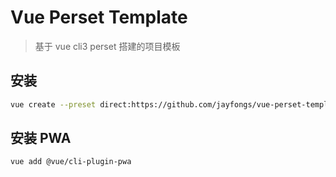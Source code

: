 # Vue Perset Template

> 基于 vue cli3 perset 搭建的项目模板

## 安装

```bash
vue create --preset direct:https://github.com/jayfongs/vue-perset-template.git --clone project-name
```

## 安装 PWA

```bash
vue add @vue/cli-plugin-pwa
```
